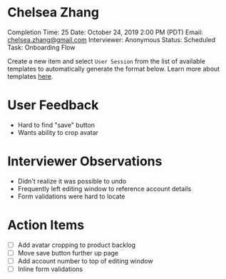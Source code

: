 # Chelsea Zhang

Completion Time: 25
Date: October 24, 2019 2:00 PM (PDT)
Email: chelsea.zhang@gmail.com
Interviewer: Anonymous
Status: Scheduled
Task: Onboarding Flow

Create a new item and select `User Session` from the list of available templates to automatically generate the format below. Learn more about templates [here](https://www.notion.so/Database-templates-454ed5ab5bd24226b58d176697bd7e10).

# User Feedback

- Hard to find "save" button
- Wants ability to crop avatar

# Interviewer Observations

- Didn't realize it was possible to undo
- Frequently left editing window to reference account details
- Form validations were hard to locate

# Action Items

- [ ]  Add avatar cropping to product backlog
- [ ]  Move save button further up page
- [ ]  Add account number to top of editing window
- [ ]  Inline form validations